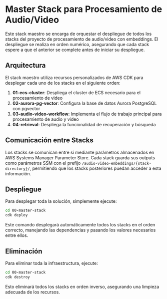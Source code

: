 # Master Stack para Procesamiento de Audio/Video

Este stack maestro se encarga de orquestar el despliegue de todos los stacks del proyecto de procesamiento de audio/video con embeddings. El despliegue se realiza en orden numérico, asegurando que cada stack espere a que el anterior se complete antes de iniciar su despliegue.

## Arquitectura

El stack maestro utiliza recursos personalizados de AWS CDK para desplegar cada uno de los stacks en el siguiente orden:

1. **01-ecs-cluster**: Despliega el cluster de ECS necesario para el procesamiento de video
2. **02-aurora-pg-vector**: Configura la base de datos Aurora PostgreSQL con pgvector
3. **03-audio-video-workflow**: Implementa el flujo de trabajo principal para procesamiento de audio y video
4. **04-retrieval**: Despliega la funcionalidad de recuperación y búsqueda

## Comunicación entre Stacks

Los stacks se comunican entre sí mediante parámetros almacenados en AWS Systems Manager Parameter Store. Cada stack guarda sus outputs como parámetros SSM con el prefijo `/audio-video-embeddings/{stack-directory}/`, permitiendo que los stacks posteriores puedan acceder a esta información.

## Despliegue

Para desplegar toda la solución, simplemente ejecute:

```bash
cd 00-master-stack
cdk deploy
```

Este comando desplegará automáticamente todos los stacks en el orden correcto, manejando las dependencias y pasando los valores necesarios entre ellos.

## Eliminación

Para eliminar toda la infraestructura, ejecute:

```bash
cd 00-master-stack
cdk destroy
```

Esto eliminará todos los stacks en orden inverso, asegurando una limpieza adecuada de los recursos.
